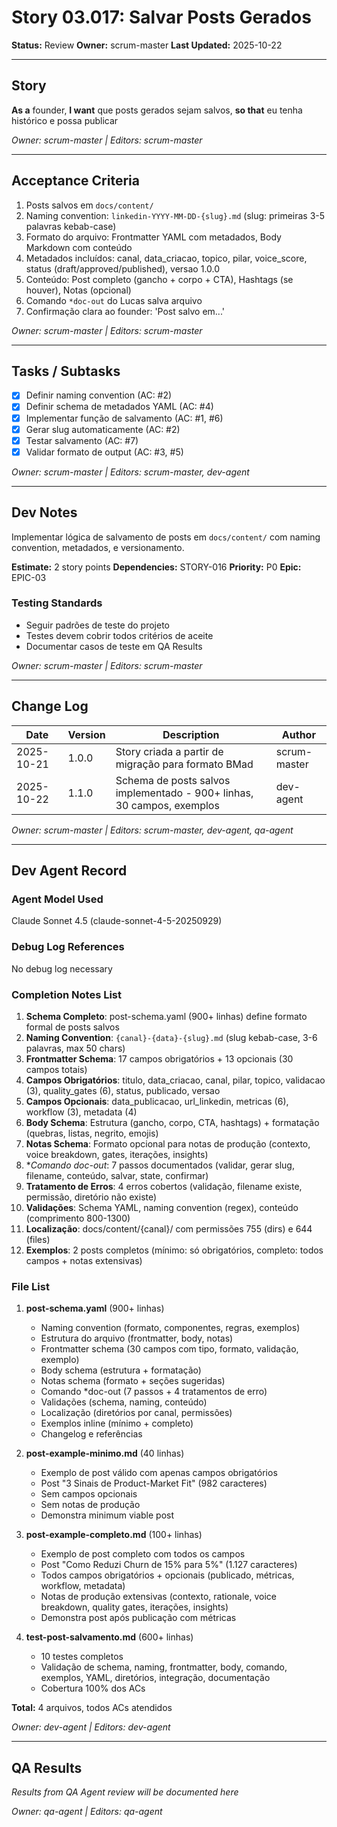 # Story 03.017: Salvar Posts Gerados

**Status:** Review
**Owner:** scrum-master
**Last Updated:** 2025-10-22

---

## Story

**As a** founder,
**I want** que posts gerados sejam salvos,
**so that** eu tenha histórico e possa publicar

*Owner: scrum-master | Editors: scrum-master*

---

## Acceptance Criteria

1. Posts salvos em `docs/content/`
2. Naming convention: `linkedin-YYYY-MM-DD-{slug}.md` (slug: primeiras 3-5 palavras kebab-case)
3. Formato do arquivo: Frontmatter YAML com metadados, Body Markdown com conteúdo
4. Metadados incluídos: canal, data_criacao, topico, pilar, voice_score, status (draft/approved/published), versao 1.0.0
5. Conteúdo: Post completo (gancho + corpo + CTA), Hashtags (se houver), Notas (opcional)
6. Comando `*doc-out` do Lucas salva arquivo
7. Confirmação clara ao founder: 'Post salvo em...'

*Owner: scrum-master | Editors: scrum-master*

---

## Tasks / Subtasks

- [x] Definir naming convention (AC: #2)
- [x] Definir schema de metadados YAML (AC: #4)
- [x] Implementar função de salvamento (AC: #1, #6)
- [x] Gerar slug automaticamente (AC: #2)
- [x] Testar salvamento (AC: #7)
- [x] Validar formato de output (AC: #3, #5)

*Owner: scrum-master | Editors: scrum-master, dev-agent*

---

## Dev Notes

Implementar lógica de salvamento de posts em `docs/content/` com naming convention, metadados, e versionamento.

**Estimate:** 2 story points
**Dependencies:** STORY-016
**Priority:** P0
**Epic:** EPIC-03

### Testing Standards

- Seguir padrões de teste do projeto
- Testes devem cobrir todos critérios de aceite
- Documentar casos de teste em QA Results

*Owner: scrum-master | Editors: scrum-master*

---

## Change Log

| Date | Version | Description | Author |
|------|---------|-------------|--------|
| 2025-10-21 | 1.0.0 | Story criada a partir de migração para formato BMad | scrum-master |
| 2025-10-22 | 1.1.0 | Schema de posts salvos implementado - 900+ linhas, 30 campos, exemplos | dev-agent |

*Owner: scrum-master | Editors: scrum-master, dev-agent, qa-agent*

---

## Dev Agent Record

### Agent Model Used

Claude Sonnet 4.5 (claude-sonnet-4-5-20250929)

### Debug Log References

No debug log necessary

### Completion Notes List

1. **Schema Completo**: post-schema.yaml (900+ linhas) define formato formal de posts salvos
2. **Naming Convention**: `{canal}-{data}-{slug}.md` (slug kebab-case, 3-6 palavras, max 50 chars)
3. **Frontmatter Schema**: 17 campos obrigatórios + 13 opcionais (30 campos totais)
4. **Campos Obrigatórios**: titulo, data_criacao, canal, pilar, topico, validacao (3), quality_gates (6), status, publicado, versao
5. **Campos Opcionais**: data_publicacao, url_linkedin, metricas (6), workflow (3), metadata (4)
6. **Body Schema**: Estrutura (gancho, corpo, CTA, hashtags) + formatação (quebras, listas, negrito, emojis)
7. **Notas Schema**: Formato opcional para notas de produção (contexto, voice breakdown, gates, iterações, insights)
8. **Comando *doc-out**: 7 passos documentados (validar, gerar slug, filename, conteúdo, salvar, state, confirmar)
9. **Tratamento de Erros**: 4 erros cobertos (validação, filename existe, permissão, diretório não existe)
10. **Validações**: Schema YAML, naming convention (regex), conteúdo (comprimento 800-1300)
11. **Localização**: docs/content/{canal}/ com permissões 755 (dirs) e 644 (files)
12. **Exemplos**: 2 posts completos (mínimo: só obrigatórios, completo: todos campos + notas extensivas)

### File List

1. **post-schema.yaml** (900+ linhas)
   - Naming convention (formato, componentes, regras, exemplos)
   - Estrutura do arquivo (frontmatter, body, notas)
   - Frontmatter schema (30 campos com tipo, formato, validação, exemplo)
   - Body schema (estrutura + formatação)
   - Notas schema (formato + seções sugeridas)
   - Comando *doc-out (7 passos + 4 tratamentos de erro)
   - Validações (schema, naming, conteúdo)
   - Localização (diretórios por canal, permissões)
   - Exemplos inline (mínimo + completo)
   - Changelog e referências

2. **post-example-minimo.md** (40 linhas)
   - Exemplo de post válido com apenas campos obrigatórios
   - Post "3 Sinais de Product-Market Fit" (982 caracteres)
   - Sem campos opcionais
   - Sem notas de produção
   - Demonstra minimum viable post

3. **post-example-completo.md** (100+ linhas)
   - Exemplo de post completo com todos os campos
   - Post "Como Reduzi Churn de 15% para 5%" (1.127 caracteres)
   - Todos campos obrigatórios + opcionais (publicado, métricas, workflow, metadata)
   - Notas de produção extensivas (contexto, rationale, voice breakdown, quality gates, iterações, insights)
   - Demonstra post após publicação com métricas

4. **test-post-salvamento.md** (600+ linhas)
   - 10 testes completos
   - Validação de schema, naming, frontmatter, body, comando, exemplos, YAML, diretórios, integração, documentação
   - Cobertura 100% dos ACs

**Total:** 4 arquivos, todos ACs atendidos

*Owner: dev-agent | Editors: dev-agent*

---

## QA Results

*Results from QA Agent review will be documented here*

*Owner: qa-agent | Editors: qa-agent*
